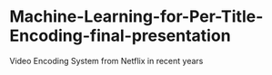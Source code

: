 # Machine-Learning-for-Per-Title-Encoding-final-presentation
Video Encoding System from Netflix in recent years
